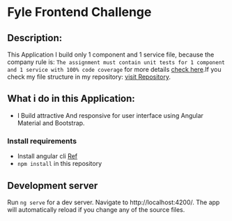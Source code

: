 # Fyle Frontend Challenge

## Description:
  This Application I build only 1 component and 1 service file, because the company rule is: `The assignment must contain unit tests for 1 component and 1 service with 100% code coverage` for more details [check here](https://fyleuniverse.notion.site/fyleuniverse/Fyle-Frontend-development-challenge-cb5085e5e0864e769e7b98c694400aaa).If you check my file structure in my repository: [visit Repository](https://github.com/Tagore9930/Pets-Safety-App).

## What i do in this Application:

* I Build attractive And responsive for user interface using Angular Material and Bootstrap.

### Install requirements
* Install angular cli [Ref](https://angular.io/cli)
* `npm install` in this repository 

## Development server

Run `ng serve` for a dev server. Navigate to http://localhost:4200/. The app will automatically reload if you change any of the source files.
